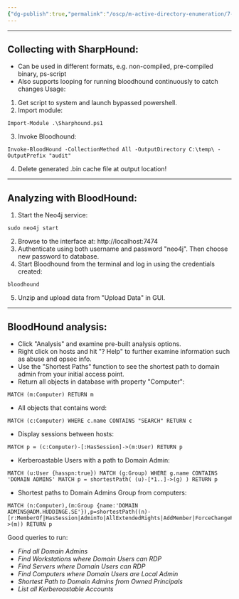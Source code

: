 ```yaml
---
{"dg-publish":true,"permalink":"/oscp/m-active-directory-enumeration/7-blood-hound/"}
---
```


-----------
## Collecting with SharpHound:
- Can be used in different formats, e.g. non-compiled, pre-compiled binary, ps-script
- Also supports looping for running bloodhound continuously to catch changes
Usage:
1. Get script to system and launch bypassed powershell.
2. Import module:
```
Import-Module .\Sharphound.ps1
```
3. Invoke Bloodhound:
```
Invoke-BloodHound -CollectionMethod All -OutputDirectory C:\temp\ -OutputPrefix "audit"
```
4. Delete generated .bin cache file at output location!

---------
## Analyzing with BloodHound:
1. Start the Neo4j service:
```
sudo neo4j start
```
2. Browse to the interface at: http://localhost:7474
3. Authenticate using both username and password "neo4j". Then choose new password to database.
4. Start Bloodhound from the terminal and log in using the credentials created:
```
bloodhound
```
5. Unzip and upload data from "Upload Data" in GUI.

-----------
## BloodHound analysis:
- Click "Analysis" and examine pre-built analysis options.
- Right click on hosts and hit "? Help" to further examine information such as abuse  and opsec info.
- Use the "Shortest Paths" function to see the shortest path to domain admin from your initial access point.
- Return all objects in database with property "Computer":
```
MATCH (m:Computer) RETURN m
```
- All objects that contains word:
```
MATCH (c:Computer) WHERE c.name CONTAINS "SEARCH" RETURN c
```
- Display sessions between hosts:
```
MATCH p = (c:Computer)-[:HasSession]->(m:User) RETURN p
```
- Kerberoastable Users with a path to Domain Admin:
```
MATCH (u:User {hasspn:true}) MATCH (g:Group) WHERE g.name CONTAINS 'DOMAIN ADMINS' MATCH p = shortestPath( (u)-[*1..]->(g) ) RETURN p
```
- Shortest paths to Domain Admins Group from computers:
```
MATCH (n:Computer),(m:Group {name:'DOMAIN ADMINS@ADM.HUDDINGE.SE'}),p=shortestPath((n)-[r:MemberOf|HasSession|AdminTo|AllExtendedRights|AddMember|ForceChangePassword|GenericAll|GenericWrite|Owns|WriteDacl|WriteOwner|CanRDP|ExecuteDCOM|AllowedToDelegate|ReadLAPSPassword|Contains|GpLink|AddAllowedToAct|AllowedToAct*1..]->(m)) RETURN p
```

Good queries to run:
- _Find all Domain Admins_
- _Find Workstations where Domain Users can RDP_
- _Find Servers where Domain Users can RDP_
- _Find Computers where Domain Users are Local Admin_
- _Shortest Path to Domain Admins from Owned Principals_
- _List all Kerberoastable Accounts_
